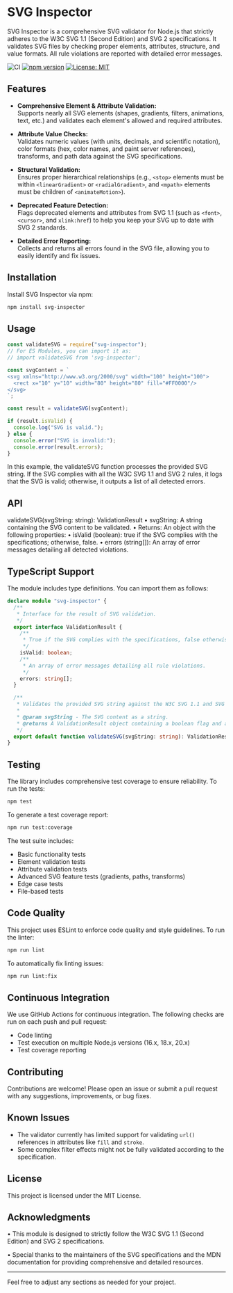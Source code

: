 # SVG Inspector

SVG Inspector is a comprehensive SVG validator for Node.js that strictly adheres to the W3C SVG 1.1 (Second Edition) and SVG 2 specifications. It validates SVG files by checking proper elements, attributes, structure, and value formats. All rule violations are reported with detailed error messages.

![CI](https://github.com/YongGyun-Kim/svg-inspector/actions/workflows/ci.yml/badge.svg)
[![npm version](https://img.shields.io/npm/v/svg-inspector.svg)](https://www.npmjs.com/package/svg-inspector)
[![License: MIT](https://img.shields.io/badge/License-MIT-yellow.svg)](https://opensource.org/licenses/MIT)

## Features

- **Comprehensive Element & Attribute Validation:**  
  Supports nearly all SVG elements (shapes, gradients, filters, animations, text, etc.) and validates each element's allowed and required attributes.

- **Attribute Value Checks:**  
  Validates numeric values (with units, decimals, and scientific notation), color formats (hex, color names, and paint server references), transforms, and path data against the SVG specifications.

- **Structural Validation:**  
  Ensures proper hierarchical relationships (e.g., `<stop>` elements must be within `<linearGradient>` or `<radialGradient>`, and `<mpath>` elements must be children of `<animateMotion>`).

- **Deprecated Feature Detection:**  
  Flags deprecated elements and attributes from SVG 1.1 (such as `<font>`, `<cursor>`, and `xlink:href`) to help you keep your SVG up to date with SVG 2 standards.

- **Detailed Error Reporting:**  
  Collects and returns all errors found in the SVG file, allowing you to easily identify and fix issues.

## Installation

Install SVG Inspector via npm:

```sh
npm install svg-inspector
```

## Usage

```js
const validateSVG = require("svg-inspector");
// For ES Modules, you can import it as:
// import validateSVG from 'svg-inspector';

const svgContent = `
<svg xmlns="http://www.w3.org/2000/svg" width="100" height="100">
  <rect x="10" y="10" width="80" height="80" fill="#FF0000"/>
</svg>
`;

const result = validateSVG(svgContent);

if (result.isValid) {
  console.log("SVG is valid.");
} else {
  console.error("SVG is invalid:");
  console.error(result.errors);
}
```

In this example, the validateSVG function processes the provided SVG string. If the SVG complies with all the W3C SVG 1.1 and SVG 2 rules, it logs that the SVG is valid; otherwise, it outputs a list of all detected errors.

## API

validateSVG(svgString: string): ValidationResult
• svgString: A string containing the SVG content to be validated.
• Returns: An object with the following properties:
• isValid (boolean): true if the SVG complies with the specifications; otherwise, false.
• errors (string[]): An array of error messages detailing all detected violations.

## TypeScript Support

The module includes type definitions. You can import them as follows:

```ts
declare module "svg-inspector" {
  /**
   * Interface for the result of SVG validation.
   */
  export interface ValidationResult {
    /**
     * True if the SVG complies with the specifications, false otherwise.
     */
    isValid: boolean;
    /**
     * An array of error messages detailing all rule violations.
     */
    errors: string[];
  }

  /**
   * Validates the provided SVG string against the W3C SVG 1.1 and SVG 2 specifications.
   *
   * @param svgString - The SVG content as a string.
   * @returns A ValidationResult object containing a boolean flag and an array of errors.
   */
  export default function validateSVG(svgString: string): ValidationResult;
}
```

## Testing

The library includes comprehensive test coverage to ensure reliability. To run the tests:

```sh
npm test
```

To generate a test coverage report:

```sh
npm run test:coverage
```

The test suite includes:

- Basic functionality tests
- Element validation tests
- Attribute validation tests
- Advanced SVG feature tests (gradients, paths, transforms)
- Edge case tests
- File-based tests

## Code Quality

This project uses ESLint to enforce code quality and style guidelines. To run the linter:

```sh
npm run lint
```

To automatically fix linting issues:

```sh
npm run lint:fix
```

## Continuous Integration

We use GitHub Actions for continuous integration. The following checks are run on each push and pull request:

- Code linting
- Test execution on multiple Node.js versions (16.x, 18.x, 20.x)
- Test coverage reporting

## Contributing

Contributions are welcome! Please open an issue or submit a pull request with any suggestions, improvements, or bug fixes.

## Known Issues

- The validator currently has limited support for validating `url()` references in attributes like `fill` and `stroke`.
- Some complex filter effects might not be fully validated according to the specification.

## License

This project is licensed under the MIT License.

## Acknowledgments

• This module is designed to strictly follow the W3C SVG 1.1 (Second Edition) and SVG 2 specifications.

• Special thanks to the maintainers of the SVG specifications and the MDN documentation for providing comprehensive and detailed resources.

---

Feel free to adjust any sections as needed for your project.
